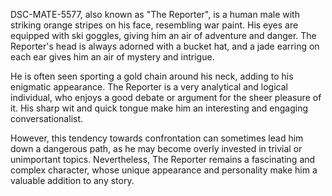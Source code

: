 DSC-MATE-5577, also known as "The Reporter", is a human male with striking orange stripes on his face, resembling war paint. His eyes are equipped with ski goggles, giving him an air of adventure and danger. The Reporter's head is always adorned with a bucket hat, and a jade earring on each ear gives him an air of mystery and intrigue.

He is often seen sporting a gold chain around his neck, adding to his enigmatic appearance. The Reporter is a very analytical and logical individual, who enjoys a good debate or argument for the sheer pleasure of it. His sharp wit and quick tongue make him an interesting and engaging conversationalist.

However, this tendency towards confrontation can sometimes lead him down a dangerous path, as he may become overly invested in trivial or unimportant topics. Nevertheless, The Reporter remains a fascinating and complex character, whose unique appearance and personality make him a valuable addition to any story.